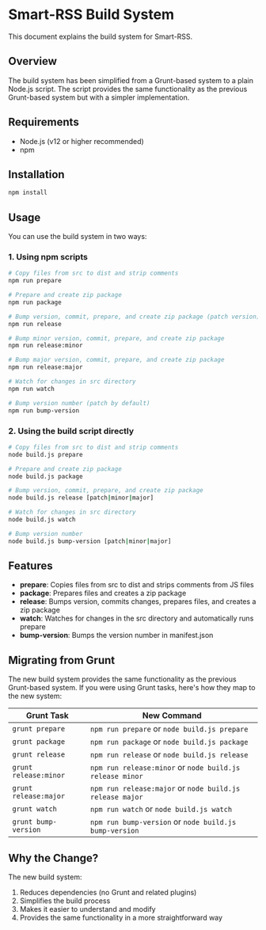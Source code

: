 # Smart-RSS Build System

This document explains the build system for Smart-RSS.

## Overview

The build system has been simplified from a Grunt-based system to a plain Node.js script. The script provides the same functionality as the previous Grunt-based system but with a simpler implementation.

## Requirements

-   Node.js (v12 or higher recommended)
-   npm

## Installation

```bash
npm install
```

## Usage

You can use the build system in two ways:

### 1. Using npm scripts

```bash
# Copy files from src to dist and strip comments
npm run prepare

# Prepare and create zip package
npm run package

# Bump version, commit, prepare, and create zip package (patch version)
npm run release

# Bump minor version, commit, prepare, and create zip package
npm run release:minor

# Bump major version, commit, prepare, and create zip package
npm run release:major

# Watch for changes in src directory
npm run watch

# Bump version number (patch by default)
npm run bump-version
```

### 2. Using the build script directly

```bash
# Copy files from src to dist and strip comments
node build.js prepare

# Prepare and create zip package
node build.js package

# Bump version, commit, prepare, and create zip package
node build.js release [patch|minor|major]

# Watch for changes in src directory
node build.js watch

# Bump version number
node build.js bump-version [patch|minor|major]
```

## Features

-   **prepare**: Copies files from src to dist and strips comments from JS files
-   **package**: Prepares files and creates a zip package
-   **release**: Bumps version, commits changes, prepares files, and creates a zip package
-   **watch**: Watches for changes in the src directory and automatically runs prepare
-   **bump-version**: Bumps the version number in manifest.json

## Migrating from Grunt

The new build system provides the same functionality as the previous Grunt-based system. If you were using Grunt tasks, here's how they map to the new system:

| Grunt Task            | New Command                                              |
| --------------------- | -------------------------------------------------------- |
| `grunt prepare`       | `npm run prepare` or `node build.js prepare`             |
| `grunt package`       | `npm run package` or `node build.js package`             |
| `grunt release`       | `npm run release` or `node build.js release`             |
| `grunt release:minor` | `npm run release:minor` or `node build.js release minor` |
| `grunt release:major` | `npm run release:major` or `node build.js release major` |
| `grunt watch`         | `npm run watch` or `node build.js watch`                 |
| `grunt bump-version`  | `npm run bump-version` or `node build.js bump-version`   |

## Why the Change?

The new build system:

1. Reduces dependencies (no Grunt and related plugins)
2. Simplifies the build process
3. Makes it easier to understand and modify
4. Provides the same functionality in a more straightforward way
